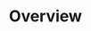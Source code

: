 ---
layout: page
title: Overview
permalink: /data_analysis/overview/
parent: Data Analysis for CANDEL
nav_order: 2
---